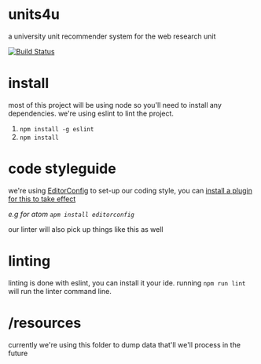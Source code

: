 # units4u
a university unit recommender system for the web research unit

[![Build Status](https://travis-ci.org/zaccolley/units4u.svg?branch=master)](https://travis-ci.org/zaccolley/units4u)

# install

most of this project will be using node so you'll need to install any dependencies. we're using eslint to lint the project.

1. `npm install -g eslint`
2. `npm install`

# code styleguide

we're using [EditorConfig](http://editorconfig.org) to set-up our coding style, you can [install a plugin for this to take effect](http://editorconfig.org/#download)

_e.g for atom `apm install editorconfig`_

our linter will also pick up things like this as well

# linting

linting is done with eslint, you can install it your ide. running `npm run lint` will run the linter command line.

# /resources

currently we're using this folder to dump data that'll we'll process in the future
